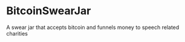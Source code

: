 BitcoinSwearJar
===============

A swear jar that accepts bitcoin and funnels money to speech related charities
